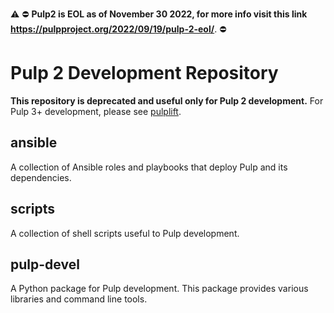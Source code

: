 :warning: ⛔️ **Pulp2 is EOL as of November 30 2022, for more info visit this link https://pulpproject.org/2022/09/19/pulp-2-eol/**. ⛔️


Pulp 2 Development Repository
=============================
**This repository is deprecated and useful only for Pulp 2 development.** For Pulp 3+ development,
please see [pulplift](https://github.com/pulp/pulplift).


ansible
-------
A collection of Ansible roles and playbooks that deploy Pulp and its
dependencies.

scripts
-------
A collection of shell scripts useful to Pulp development.


pulp-devel
----------
A Python package for Pulp development. This package provides various libraries
and command line tools.
